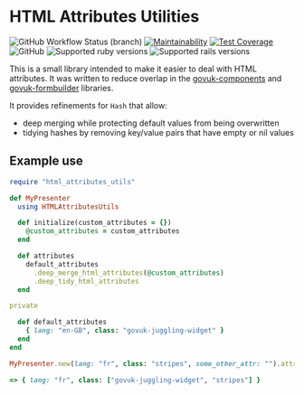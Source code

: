# HTML Attributes Utilities

![GitHub Workflow Status (branch)](https://img.shields.io/github/workflow/status/dfe-digital/html-attributes-utils/Tests/main)
[![Maintainability](https://api.codeclimate.com/v1/badges/da15b0accce3baf10c34/maintainability)](https://codeclimate.com/github/DFE-Digital/html-attributes-utils/maintainability)
[![Test Coverage](https://api.codeclimate.com/v1/badges/da15b0accce3baf10c34/test_coverage)](https://codeclimate.com/github/DFE-Digital/html-attributes-utils/test_coverage)
![GitHub](https://img.shields.io/github/license/dfe-digital/html-attributes-utils)
![Supported ruby versions](https://img.shields.io/badge/ruby-%3E%3D%202.7.6-red)
![Supported rails versions](https://img.shields.io/badge/rails-%3E%3D%206.1.6-red)


This is a small library intended to make it easier to deal with HTML
attributes. It was written to reduce overlap in the
[govuk-components](https://github.com/DFE-Digital/govuk-components) and
[govuk-formbuilder](https://github.com/DFE-Digital/govuk-formbuilder) libraries.

It provides refinements for `Hash` that allow:

* deep merging while protecting default values from being overwritten
* tidying hashes by removing key/value pairs that have empty or nil values

## Example use

```ruby
require "html_attributes_utils"

def MyPresenter
  using HTMLAttributesUtils

  def initialize(custom_attributes = {})
    @custom_attributes = custom_attributes
  end

  def attributes
    default_attributes
      .deep_merge_html_attributes(@custom_attributes)
      .deep_tidy_html_attributes
  end

private

  def default_attributes
    { lang: "en-GB", class: "govuk-juggling-widget" }
  end
end

MyPresenter.new(lang: "fr", class: "stripes", some_other_attr: "").attributes

=> { lang: "fr", class: ["govuk-juggling-widget", "stripes"] }
```
